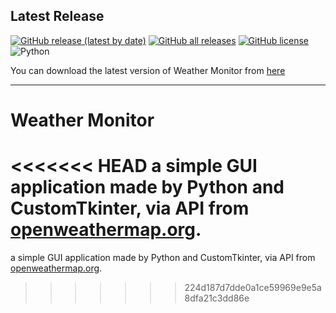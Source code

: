 ## Latest Release
[![GitHub release (latest by date)](https://img.shields.io/github/v/release/KasraFereydounpoor/WeahterApp)](https://github.com/KasraFereydounpoor/WeahterApp/releases/latest)
[![GitHub all releases](https://img.shields.io/github/downloads/KasraFereydounpoor/WeahterApp/total)](https://github.com/KasraFereydounpoor/WeahterApp/releases)
[![GitHub license](https://img.shields.io/github/license/KasraFereydounpoor/WeahterApp)](https://github.com/KasraFereydounpoor/WeahterApp/blob/main/LICENSE)
![Python](https://img.shields.io/badge/python-3670A0?style=for-the-badge&logo=python&logoColor=ffdd54)

You can download the latest version of Weather Monitor from [here](https://github.com/KasraFereydounpoor/WeahterApp/releases/latest)

---

# Weather Monitor
<<<<<<< HEAD
a simple GUI application made by Python and CustomTkinter, via API from [openweathermap.org](https://openweathermap.org).
=======
a simple GUI application made by Python and CustomTkinter, via API from [openweathermap.org](https://openweathermap.org).
>>>>>>> 224d187d7dde0a1ce59969e9e5a8dfa21c3dd86e
